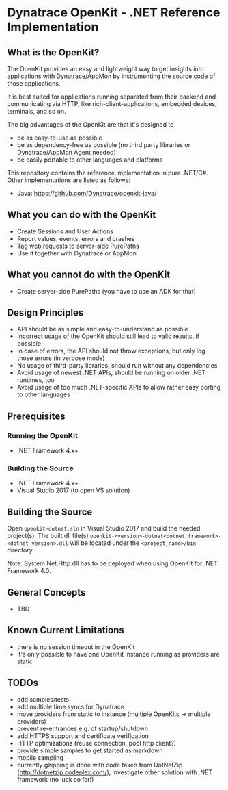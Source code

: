 # Dynatrace OpenKit - .NET Reference Implementation

## What is the OpenKit?

The OpenKit provides an easy and lightweight way to get insights into applications with Dynatrace/AppMon by instrumenting the source code of those applications.

It is best suited for applications running separated from their backend and communicating via HTTP, like rich-client-applications, embedded devices, terminals, and so on.

The big advantages of the OpenKit are that it's designed to
* be as easy-to-use as possible
* be as dependency-free as possible (no third party libraries or Dynatrace/AppMon Agent needed)
* be easily portable to other languages and platforms

This repository contains the reference implementation in pure .NET/C#. Other implementations are listed as follows:
* Java: https://github.com/Dynatrace/openkit-java/

## What you can do with the OpenKit
* Create Sessions and User Actions
* Report values, events, errors and crashes
* Tag web requests to server-side PurePaths
* Use it together with Dynatrace or AppMon

## What you cannot do with the OpenKit
* Create server-side PurePaths (you have to use an ADK for that)

## Design Principles
* API should be as simple and easy-to-understand as possible
* Incorrect usage of the OpenKit should still lead to valid results, if possible
* In case of errors, the API should not throw exceptions, but only log those errors (in verbose mode)
* No usage of third-party libraries, should run without any dependencies
* Avoid usage of newest .NET APIs, should be running on older .NET runtimes, too
* Avoid usage of too much .NET-specific APIs to allow rather easy porting to other languages

## Prerequisites

### Running the OpenKit
* .NET Framework 4.x+

### Building the Source
* .NET Framework 4.x+
* Visual Studio 2017 (to open VS solution)

## Building the Source

Open `openkit-dotnet.sln` in Visual Studio 2017 and build the needed project(s).
The built dll file(s) `openkit-<version>-dotnet<dotnet_framework>-<dotnet_version>.dll` will be located under the `<project_name>/bin` directory.

Note: System.Net.Http.dll has to be deployed when using OpenKit for .NET Framework 4.0.

## General Concepts
* TBD

## Known Current Limitations

* there is no session timeout in the OpenKit
* it's only possible to have one OpenKit instance running as providers are static

## TODOs

* add samples/tests
* add multiple time syncs for Dynatrace
* move providers from static to instance (multiple OpenKits -> multiple providers)
* prevent re-entrances e.g. of startup/shutdown
* add HTTPS support and certificate verification
* HTTP optimizations (reuse connection, pool http client?)
* provide simple samples to get started as markdown
* mobile sampling
* currently gzipping is done with code taken from DotNetZip (http://dotnetzip.codeplex.com/), investigate other solution with .NET framework (no luck so far!)

